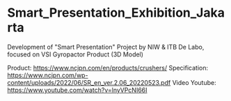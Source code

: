 # Smart_Presentation_Exhibition_Jakarta
Development of "Smart Presentation" Project by NIW &amp; ITB De Labo, focused on VSI Gyropactor Product (3D Model)

Product: https://www.ncjpn.com/en/products/crushers/ 
Specification: https://www.ncjpn.com/wp-content/uploads/2022/06/SR_en_ver.2.06_20220523.pdf 
Video Youtube: https://www.youtube.com/watch?v=lnyVPcNI66I 
